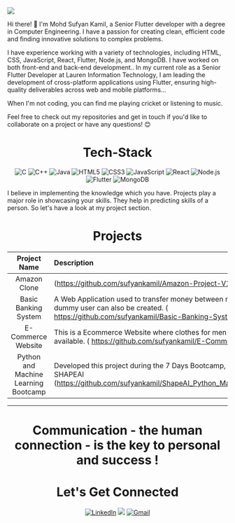 <img src="Web,jpg![Web](https://user-images.githubusercontent.com/66327177/126214087-32ca39e2-658f-4e19-9f1c-8c6c4907b616.jpg)">

Hi there! 👋
I'm Mohd Sufyan Kamil, a Senior Flutter developer with a degree in Computer Engineering. I have a passion for creating clean, efficient code and finding innovative solutions to complex problems.

I have experience working with a variety of technologies, including HTML, CSS, JavaScript, React, Flutter, Node.js, and MongoDB. I have worked on both front-end and back-end development.. In my current role as a Senior Flutter Developer at Lauren Information Technology, I am leading the development of cross-platform applications using Flutter, ensuring high-quality deliverables across web and mobile platforms...

When I'm not coding, you can find me playing cricket or listening to music.

Feel free to check out my repositories and get in touch if you'd like to collaborate on a project or have any questions! 😊

<h1 align="center">Tech-Stack</h1>

 <p align="center">
        <img
          alt="C"
          src="https://img.shields.io/badge/c-%2300599C.svg?&style=for-the-badge&logo=c&logoColor=white"
        />
        <img
          alt="C++"
          src="https://img.shields.io/badge/c++-%2300599C.svg?&style=for-the-badge&logo=c%2B%2B&ogoColor=white"
        />
        <img
          alt="Java"
          src="https://img.shields.io/badge/java-%23ED8B00.svg?&style=for-the-badge&logo=java&logoColor=white"
        />
        <img
          alt="HTML5"
          src="https://img.shields.io/badge/html5-%23E34F26.svg?&style=for-the-badge&logo=html5&logoColor=white"
        />
        <img
          alt="CSS3"
          src="https://img.shields.io/badge/css3-%231572B6.svg?&style=for-the-badge&logo=css3&logoColor=white"
        />
        <img
          alt="JavaScript"
          src="https://img.shields.io/badge/javascript-%23323330.svg?&style=for-the-badge&logo=javascript&logoColor=%23F7DF1E"
        />
        <img
          alt="React"
          src="https://img.shields.io/badge/react-%2320232a.svg?&style=for-the-badge&logo=react&logoColor=%2361DAFB"
        />
        <img
          alt="Node.js"
          src="https://img.shields.io/badge/node.js-%2343853D.svg?&style=for-the-badge&logo=node.js&logoColor=white"
        />
        <img
          alt="Flutter"
          src="https://img.shields.io/badge/flutter-%2302569B.svg?&style=for-the-badge&logo=flutter&logoColor=white"
        />
        <img
          alt="MongoDB"
          src="https://img.shields.io/badge/mongodb-%234ea94b.svg?&style=for-the-badge&logo=mongodb&logoColor=white"
        />
</p>

I believe in implementing the knowledge which you have. Projects play a major role in showcasing your skills. They help in predicting skills of a person. So let's have a look at my project section.

<h1 align="center">Projects</h1>




| Project Name      | Description | 
| :---:        |    :----   |  
| Amazon Clone | (https://github.com/sufyankamil/Amazon-Project-V1) | 
| Basic Banking System | A Web Application used to transfer money between multiple users. A dummy user can also be created. ( https://github.com/sufyankamil/Basic-Banking-System ) | 
| E-Commerce Website | This is a Ecommerce Website where clothes for men and women are available. ( https://github.com/sufyankamil/E-Commerce-Website ) |
| Python and Machine Learning Bootcamp | Developed this project during the 7 Days Bootcamp, conducted by SHAPEAI (https://github.com/sufyankamil/ShapeAI_Python_Machine_Learning) |

<hr>
<h1 align="center">Communication - the human connection - is the key to personal and success !</h1>

<h1 align="center">Let's Get Connected</h1>


<div align="center">

<a  href="https://www.linkedin.com/in/sufyan-k-77a974110" target="_blank"><img alt="LinkedIn" src="https://img.shields.io/badge/linkedin%20-%230077B5.svg?&style=for-the-badge&logo=linkedin&logoColor=white" /></a>
<a href="https://twitter.com/sufyan__kamil?s=08" target="_blank"><img src="https://img.shields.io/badge/twitter-%2300acee.svg?&style=for-the-badge&logo=twitter&logoColor=white&alt=twitter" /></a>
<a href="mailto:sufyankamil15@gmail.com"><img  alt="Gmail" src="https://img.shields.io/badge/Gmail-D14836?style=for-the-badge&logo=gmail&logoColor=white" /><a href="https://www.facebook.com/rohan.kulkarni.2520/" target="_blank">

</div>
